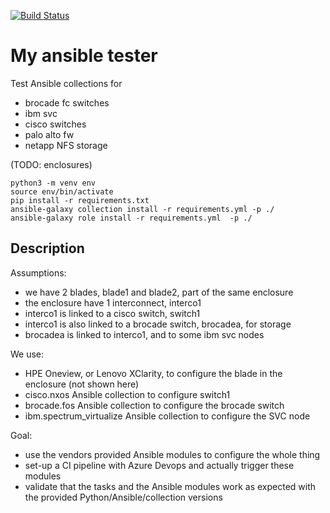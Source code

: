 [![Build Status](https://dev.azure.com/freedge/freedge/_apis/build/status/freedge.ansibletest?branchName=master)](https://dev.azure.com/freedge/freedge/_build/latest?definitionId=4&branchName=master)


My ansible tester
=================

Test Ansible collections for
- brocade fc switches
- ibm svc
- cisco switches
- palo alto fw
- netapp NFS storage

(TODO: enclosures)


```
python3 -m venv env
source env/bin/activate
pip install -r requirements.txt
ansible-galaxy collection install -r requirements.yml -p ./
ansible-galaxy role install -r requirements.yml  -p ./
```

Description
-----------

Assumptions:

- we have 2 blades, blade1 and blade2, part of the same enclosure
- the enclosure have 1 interconnect, interco1
- interco1 is linked to a cisco switch, switch1
- interco1 is also linked to a brocade switch, brocadea, for storage
- brocadea is linked to interco1, and to some ibm svc nodes

We use:
- HPE Oneview, or Lenovo XClarity, to configure the blade in the enclosure (not shown here)
- cisco.nxos Ansible collection to configure switch1
- brocade.fos Ansible collection to configure the brocade switch
- ibm.spectrum_virtualize Ansible collection to configure the SVC node

Goal:
- use the vendors provided Ansible modules to configure the whole thing
- set-up a CI pipeline with Azure Devops and actually trigger these modules
- validate that the tasks and the Ansible modules work as expected with the provided Python/Ansible/collection versions
